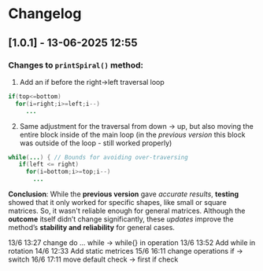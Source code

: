 # Changelog
## [1.0.1] - 13-06-2025 12:55
### Changes to `printSpiral()` method:
1. Add an if before the right->left traversal loop 
```java
if(top<=bottom) 
  for(i=right;i>=left;i--) 
     ...
```
2. Same adjustment for the traversal from down -> up, but also moving the entire block inside of the main loop (in the *previous version* this block was outside of the loop - still worked properly)
```java
while(...) { // Bounds for avoiding over-traversing           
   if(left <= right)
     for(i=bottom;i>=top;i--) 
       ...
```
**Conclusion**: While the **previous version** gave *accurate results*, **testing** showed that it only worked for specific shapes, like small or square matrices. So, it wasn't reliable enough for general matrices. Although the **outcome** itself didn’t change significantly, these *updates* improve the method’s **stability and reliability** for general cases.
  






13/6 13:27 change do ... while -> while{} in operation
13/6 13:52 Add while in rotation
14/6 12:33 Add static metrices
15/6 16:11 change operations if -> switch
16/6 17:11 move default check -> first if check
